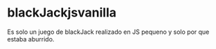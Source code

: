 # blackJackjsvanilla

Es solo un juego de blackJack realizado en JS pequeno y solo por que estaba aburrido.
